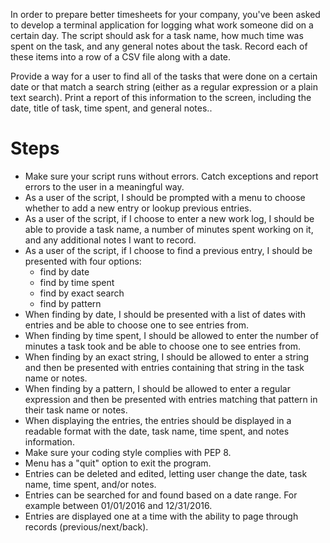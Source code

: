 In order to prepare better timesheets for your company, you&#39;ve been asked to develop a terminal application for logging what work someone did on a certain day. The script should ask for a task name, how much time was spent on the task, and any general notes about the task. Record each of these items into a row of a CSV file along with a date.

Provide a way for a user to find all of the tasks that were done on a certain date or that match a search string (either as a regular expression or a plain text search). Print a report of this information to the screen, including the date, title of task, time spent, and general notes..

# Steps

- Make sure your script runs without errors. Catch exceptions and report errors to the user in a meaningful way.
- As a user of the script, I should be prompted with a menu to choose whether to add a new entry or lookup previous entries.
- As a user of the script, if I choose to enter a new work log, I should be able to provide a task name, a number of minutes spent working on it, and any additional notes I want to record.
- As a user of the script, if I choose to find a previous entry, I should be presented with four options:
  - find by date
  - find by time spent
  - find by exact search
  - find by pattern
- When finding by date, I should be presented with a list of dates with entries and be able to choose one to see entries from.
- When finding by time spent, I should be allowed to enter the number of minutes a task took and be able to choose one to see entries from.
- When finding by an exact string, I should be allowed to enter a string and then be presented with entries containing that string in the task name or notes.
- When finding by a pattern, I should be allowed to enter a regular expression and then be presented with entries matching that pattern in their task name or notes.
- When displaying the entries, the entries should be displayed in a readable format with the date, task name, time spent, and notes information.
- Make sure your coding style complies with PEP 8.
- Menu has a &quot;quit&quot; option to exit the program.
- Entries can be deleted and edited, letting user change the date, task name, time spent, and/or notes.
- Entries can be searched for and found based on a date range. For example between 01/01/2016 and 12/31/2016.
- Entries are displayed one at a time with the ability to page through records (previous/next/back).

